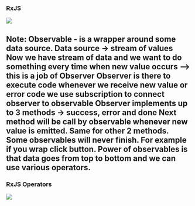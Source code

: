 ### RxJS
<!-- .slide: data-background="img/background-lightgreen-orig.jpg" -->

<img src="/img/custom/rxjs.png">

Note:
Observable - is a wrapper around some data source. Data source -> stream of values
Now we have stream of data and we want to do something every time when new value occurs —> this is a job of Observer
Observer is there to execute code whenever we receive new value or error code
we use subscription to connect observer to observable
Observer implements up to 3 methods -> success, error and done
Next method will be call by observable whenever new value is emitted.
Same for other 2 methods.
Some observables will never finish. For example if you wrap click button.
Power of observables is that data goes from top to bottom and we can use various operators.
---
### RxJS Operators
<!-- .slide: data-background="img/background-lightgreen-orig.jpg" -->

<img src="/img/custom/operator.png">
